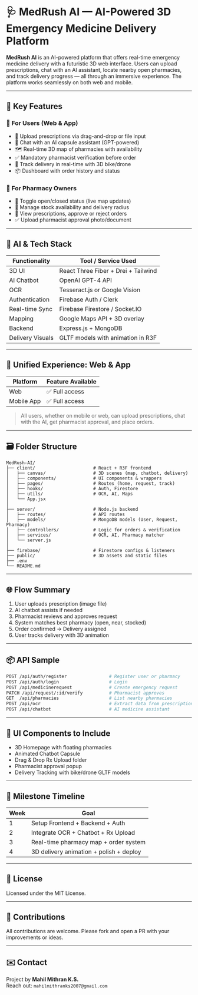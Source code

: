 # 🩺 MedRush AI — AI-Powered 3D Emergency Medicine Delivery Platform

**MedRush AI** is an AI-powered platform that offers real-time emergency medicine delivery with a futuristic 3D web interface. Users can upload prescriptions, chat with an AI assistant, locate nearby open pharmacies, and track delivery progress — all through an immersive experience. The platform works seamlessly on both web and mobile.

---

## 🚀 Key Features

### 👤 For Users (Web & App)
- 📄 Upload prescriptions via drag-and-drop or file input
- 🤖 Chat with an AI capsule assistant (GPT-powered)
- 🗺️ Real-time 3D map of pharmacies with availability
- ✅ Mandatory pharmacist verification before order
- 🚚 Track delivery in real-time with 3D bike/drone
- 📦 Dashboard with order history and status

### 🏪 For Pharmacy Owners
- 📍 Toggle open/closed status (live map updates)
- 💊 Manage stock availability and delivery radius
- 🧾 View prescriptions, approve or reject orders
- ✅ Upload pharmacist approval photo/document

---

## 🧠 AI & Tech Stack

| Functionality          | Tool / Service Used                   |
|------------------------|----------------------------------------|
| 3D UI                  | React Three Fiber + Drei + Tailwind   |
| AI Chatbot             | OpenAI GPT-4 API                      |
| OCR                    | Tesseract.js or Google Vision         |
| Authentication         | Firebase Auth / Clerk                 |
| Real-time Sync         | Firebase Firestore / Socket.IO        |
| Mapping                | Google Maps API + 3D overlay          |
| Backend                | Express.js + MongoDB                  |
| Delivery Visuals       | GLTF models with animation in R3F     |

---

## 🧾 Unified Experience: Web & App

| Platform       | Feature Available |
|----------------|-------------------|
| Web            | ✅ Full access     |
| Mobile App     | ✅ Full access     |

> All users, whether on mobile or web, can upload prescriptions, chat with the AI, get pharmacist approval, and place orders.

---

## 🗃 Folder Structure

```
MedRush-AI/
├── client/                      # React + R3F frontend
│   ├── canvas/                  # 3D scenes (map, chatbot, delivery)
│   ├── components/              # UI components & wrappers
│   ├── pages/                   # Routes (home, request, track)
│   ├── hooks/                   # Auth, Firestore
│   ├── utils/                   # OCR, AI, Maps
│   └── App.jsx
│
├── server/                      # Node.js backend
│   ├── routes/                  # API routes
│   ├── models/                  # MongoDB models (User, Request, Pharmacy)
│   ├── controllers/             # Logic for orders & verification
│   ├── services/                # OCR, AI, Pharmacy matcher
│   └── server.js
│
├── firebase/                    # Firestore configs & listeners
├── public/                      # 3D assets and static files
├── .env
└── README.md
```

---

## 🌐 Flow Summary

1. User uploads prescription (image file)
2. AI chatbot assists if needed
3. Pharmacist reviews and approves request
4. System matches best pharmacy (open, near, stocked)
5. Order confirmed → Delivery assigned
6. User tracks delivery with 3D animation

---

## 📦 API Sample

```bash
POST /api/auth/register                # Register user or pharmacy
POST /api/auth/login                   # Login
POST /api/medicinerequest              # Create emergency request
PATCH /api/request/:id/verify          # Pharmacist approves
GET  /api/pharmacies                   # List nearby pharmacies
POST /api/ocr                          # Extract data from prescription
POST /api/chatbot                      # AI medicine assistant
```

---

## 📸 UI Components to Include

- 3D Homepage with floating pharmacies
- Animated Chatbot Capsule
- Drag & Drop Rx Upload folder
- Pharmacist approval popup
- Delivery Tracking with bike/drone GLTF models

---

## 📅 Milestone Timeline

| Week | Goal                                      |
|------|-------------------------------------------|
| 1    | Setup Frontend + Backend + Auth           |
| 2    | Integrate OCR + Chatbot + Rx Upload       |
| 3    | Real-time pharmacy map + order system     |
| 4    | 3D delivery animation + polish + deploy   |

---

## 📜 License

Licensed under the MIT License.

---

## 🤝 Contributions

All contributions are welcome. Please fork and open a PR with your improvements or ideas.

---

## ✉️ Contact

Project by **Mahil Mithran K.S.**  
Reach out: `mahilmithranks2007@gmail.com`
